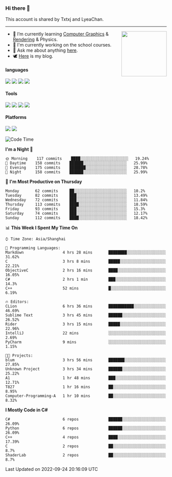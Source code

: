 ### Hi there 👋

This account is shared by Txtxj and LyeaChan.

---

<img align="right" height="141" src="https://github-readme-stats.vercel.app/api?username=txtxj&theme=tokyonight&show_icons=true&count_private=true">

- 🌱 I’m currently learning [Computer Graphics](https://github.com/txtxj/GAMES101) & [Rendering](https://github.com/txtxj/GAMES202) & Physics.
- 🐶 I'm currently working on the school courses.
- 💬 Ask me about anything [here](https://github.com/txtxj/txtxj/issues).
- 🕊️ [Here](https://txtxj.top) is my blog.

#### languages

![](https://img.shields.io/badge/C++-00599C?logo=cplusplus&logoColor=fff)
![](https://img.shields.io/badge/Python-3e74a2?logo=python&logoColor=fff)
![](https://img.shields.io/badge/C%23-239120?logo=csharp&logoColor=fff)
![](https://img.shields.io/badge/C-A8B9CC?logo=c&logoColor=555)


#### Tools

![](https://img.shields.io/badge/JetBrains-000000?logo=jetbrains&logoColor=fff)
![](https://img.shields.io/badge/Unity-FFFFFF?logo=unity&logoColor=000)
![](https://img.shields.io/badge/SublimeText_3-FF9800?logo=sublimetext&logoColor=fff)
![](https://img.shields.io/badge/Blender-F5792A?logo=blender&logoColor=fff)


#### Platforms

![](https://img.shields.io/badge/Windows_10-0078D6?logo=windows&logoColor=fff)
![](https://img.shields.io/badge/Ubuntu_20.04-E95420?logo=ubuntu&logoColor=fff)


<!--START_SECTION:waka-->
![Code Time](http://img.shields.io/badge/Code%20Time-327%20hrs%2047%20mins-blue)

**I'm a Night 🦉** 

```text
🌞 Morning    117 commits    ████░░░░░░░░░░░░░░░░░░░░░   19.24% 
🌆 Daytime    158 commits    ██████░░░░░░░░░░░░░░░░░░░   25.99% 
🌃 Evening    175 commits    ███████░░░░░░░░░░░░░░░░░░   28.78% 
🌙 Night      158 commits    ██████░░░░░░░░░░░░░░░░░░░   25.99%

```
📅 **I'm Most Productive on Thursday** 

```text
Monday       62 commits     ██░░░░░░░░░░░░░░░░░░░░░░░   10.2% 
Tuesday      82 commits     ███░░░░░░░░░░░░░░░░░░░░░░   13.49% 
Wednesday    72 commits     ███░░░░░░░░░░░░░░░░░░░░░░   11.84% 
Thursday     113 commits    ████░░░░░░░░░░░░░░░░░░░░░   18.59% 
Friday       93 commits     ███░░░░░░░░░░░░░░░░░░░░░░   15.3% 
Saturday     74 commits     ███░░░░░░░░░░░░░░░░░░░░░░   12.17% 
Sunday       112 commits    ████░░░░░░░░░░░░░░░░░░░░░   18.42%

```


📊 **This Week I Spent My Time On** 

```text
⌚︎ Time Zone: Asia/Shanghai

💬 Programming Languages: 
Markdown                 4 hrs 28 mins       ████████░░░░░░░░░░░░░░░░░   31.62% 
C                        3 hrs 8 mins        █████░░░░░░░░░░░░░░░░░░░░   22.21% 
ObjectiveC               2 hrs 16 mins       ████░░░░░░░░░░░░░░░░░░░░░   16.05% 
C#                       2 hrs 1 min         ███░░░░░░░░░░░░░░░░░░░░░░   14.3% 
C++                      52 mins             █░░░░░░░░░░░░░░░░░░░░░░░░   6.19%

🔥 Editors: 
CLion                    6 hrs 36 mins       ███████████░░░░░░░░░░░░░░   46.69% 
Sublime Text             3 hrs 45 mins       ██████░░░░░░░░░░░░░░░░░░░   26.52% 
Rider                    3 hrs 15 mins       █████░░░░░░░░░░░░░░░░░░░░   22.96% 
IntelliJ                 22 mins             ░░░░░░░░░░░░░░░░░░░░░░░░░   2.69% 
PyCharm                  9 mins              ░░░░░░░░░░░░░░░░░░░░░░░░░   1.15%

🐱‍💻 Projects: 
blum                     3 hrs 56 mins       ███████░░░░░░░░░░░░░░░░░░   27.85% 
Unknown Project          3 hrs 34 mins       ██████░░░░░░░░░░░░░░░░░░░   25.22% 
A1                       1 hr 48 mins        ███░░░░░░░░░░░░░░░░░░░░░░   12.71% 
T827                     1 hr 16 mins        ██░░░░░░░░░░░░░░░░░░░░░░░   8.95% 
Computer-Programming-A   1 hr 10 mins        ██░░░░░░░░░░░░░░░░░░░░░░░   8.32%

```

**I Mostly Code in C#** 

```text
C#                       6 repos             ██████░░░░░░░░░░░░░░░░░░░   26.09% 
Python                   6 repos             ██████░░░░░░░░░░░░░░░░░░░   26.09% 
C++                      4 repos             ████░░░░░░░░░░░░░░░░░░░░░   17.39% 
C                        2 repos             ██░░░░░░░░░░░░░░░░░░░░░░░   8.7% 
ShaderLab                2 repos             ██░░░░░░░░░░░░░░░░░░░░░░░   8.7%

```



 Last Updated on 2022-09-24 20:16:09 UTC
<!--END_SECTION:waka-->
